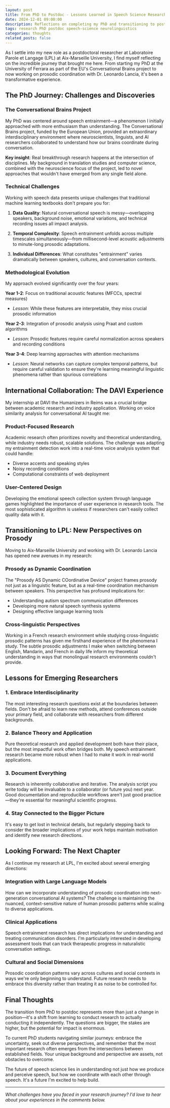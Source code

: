 ```yaml
---
layout: post
title: From PhD to Postdoc - Lessons Learned in Speech Science Research
date: 2024-12-01 09:00:00
description: Reflections on completing my PhD and transitioning to postdoctoral research at LPL
tags: research PhD postdoc speech-science neurolinguistics
categories: thoughts
related_posts: false
---
```


As I settle into my new role as a postdoctoral researcher at Laboratoire Parole et Langage (LPL) at Aix-Marseille University, I find myself reflecting on the incredible journey that brought me here. From starting my PhD at the University of Ferrara as part of the EU's Conversational Brains project to now working on prosodic coordination with Dr. Leonardo Lancia, it's been a transformative experience.

## The PhD Journey: Challenges and Discoveries

### The Conversational Brains Project

My PhD was centered around speech entrainment—a phenomenon I initially approached with more enthusiasm than understanding. The Conversational Brains project, funded by the European Union, provided an extraordinary interdisciplinary environment where neuroscientists, linguists, and AI researchers collaborated to understand how our brains coordinate during conversation.

**Key insight**: Real breakthrough research happens at the intersection of disciplines. My background in translation studies and computer science, combined with the neuroscience focus of the project, led to novel approaches that wouldn't have emerged from any single field alone.

### Technical Challenges

Working with speech data presents unique challenges that traditional machine learning textbooks don't prepare you for:

1. **Data Quality**: Natural conversational speech is messy—overlapping speakers, background noise, emotional variations, and technical recording issues all impact analysis.

2. **Temporal Complexity**: Speech entrainment unfolds across multiple timescales simultaneously—from millisecond-level acoustic adjustments to minute-long prosodic adaptations.

3. **Individual Differences**: What constitutes "entrainment" varies dramatically between speakers, cultures, and conversation contexts.

### Methodological Evolution

My approach evolved significantly over the four years:

**Year 1-2**: Focus on traditional acoustic features (MFCCs, spectral measures)

- _Lesson_: While these features are interpretable, they miss crucial prosodic information

**Year 2-3**: Integration of prosodic analysis using Praat and custom algorithms

- _Lesson_: Prosodic features require careful normalization across speakers and recording conditions

**Year 3-4**: Deep learning approaches with attention mechanisms

- _Lesson_: Neural networks can capture complex temporal patterns, but require careful validation to ensure they're learning meaningful linguistic phenomena rather than spurious correlations

## International Collaboration: The DAVI Experience

My internship at DAVI the Humanizers in Reims was a crucial bridge between academic research and industry application. Working on voice similarity analysis for conversational AI taught me:

### Product-Focused Research

Academic research often prioritizes novelty and theoretical understanding, while industry needs robust, scalable solutions. The challenge was adapting my entrainment detection work into a real-time voice analysis system that could handle:

- Diverse accents and speaking styles
- Noisy recording conditions
- Computational constraints of web deployment

### User-Centered Design

Developing the emotional speech collection system through language games highlighted the importance of user experience in research tools. The most sophisticated algorithm is useless if researchers can't easily collect quality data with it.

## Transitioning to LPL: New Perspectives on Prosody

Moving to Aix-Marseille University and working with Dr. Leonardo Lancia has opened new avenues in my research:

### Prosody as Dynamic Coordination

The "Prosody AS Dynamic COordinative Device" project frames prosody not just as a linguistic feature, but as a real-time coordination mechanism between speakers. This perspective has profound implications for:

- Understanding autism spectrum communication differences
- Developing more natural speech synthesis systems
- Designing effective language learning tools

### Cross-linguistic Perspectives

Working in a French research environment while studying cross-linguistic prosodic patterns has given me firsthand experience of the phenomena I study. The subtle prosodic adjustments I make when switching between English, Mandarin, and French in daily life inform my theoretical understanding in ways that monolingual research environments couldn't provide.

## Lessons for Emerging Researchers

### 1. Embrace Interdisciplinarity

The most interesting research questions exist at the boundaries between fields. Don't be afraid to learn new methods, attend conferences outside your primary field, and collaborate with researchers from different backgrounds.

### 2. Balance Theory and Application

Pure theoretical research and applied development both have their place, but the most impactful work often bridges both. My speech entrainment research became more robust when I had to make it work in real-world applications.

### 3. Document Everything

Research is inherently collaborative and iterative. The analysis script you write today will be invaluable to a collaborator (or future you) next year. Good documentation and reproducible workflows aren't just good practice—they're essential for meaningful scientific progress.

### 4. Stay Connected to the Bigger Picture

It's easy to get lost in technical details, but regularly stepping back to consider the broader implications of your work helps maintain motivation and identify new research directions.

## Looking Forward: The Next Chapter

As I continue my research at LPL, I'm excited about several emerging directions:

### Integration with Large Language Models

How can we incorporate understanding of prosodic coordination into next-generation conversational AI systems? The challenge is maintaining the nuanced, context-sensitive nature of human prosodic patterns while scaling to diverse applications.

### Clinical Applications

Speech entrainment research has direct implications for understanding and treating communication disorders. I'm particularly interested in developing assessment tools that can track therapeutic progress in naturalistic conversation settings.

### Cultural and Social Dimensions

Prosodic coordination patterns vary across cultures and social contexts in ways we're only beginning to understand. Future research needs to embrace this diversity rather than treating it as noise to be controlled for.

## Final Thoughts

The transition from PhD to postdoc represents more than just a change in position—it's a shift from learning to conduct research to actually conducting it independently. The questions are bigger, the stakes are higher, but the potential for impact is enormous.

To current PhD students navigating similar journeys: embrace the uncertainty, seek out diverse perspectives, and remember that the most important research often emerges from the intersections between established fields. Your unique background and perspective are assets, not obstacles to overcome.

The future of speech science lies in understanding not just how we produce and perceive speech, but how we coordinate with each other through speech. It's a future I'm excited to help build.

---

_What challenges have you faced in your research journey? I'd love to hear about your experiences in the comments below._
